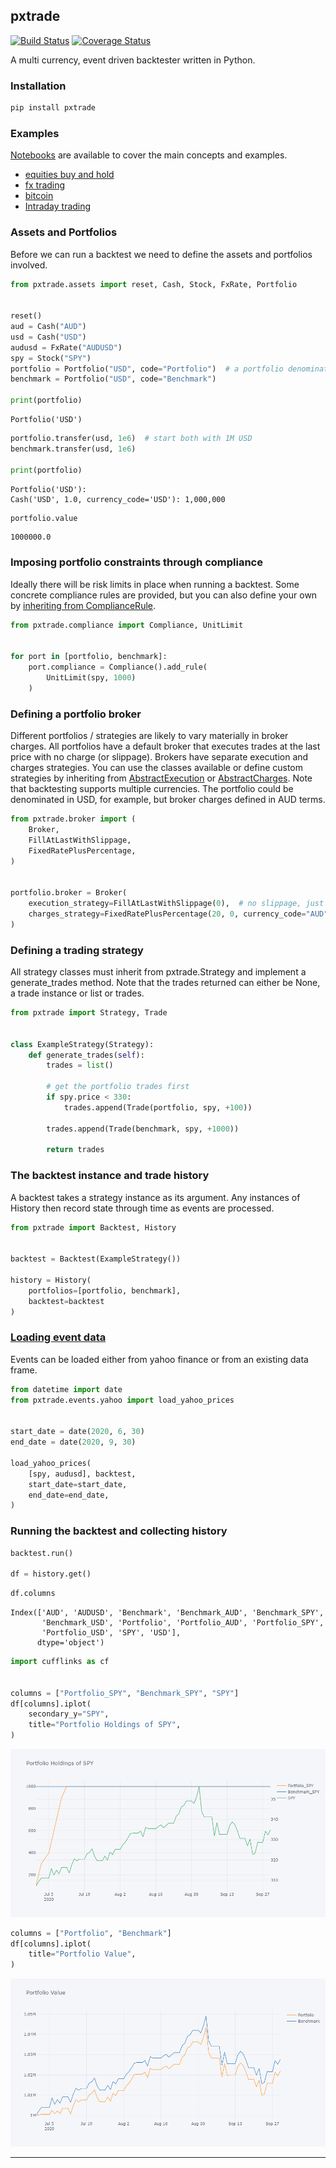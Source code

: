 ## pxtrade
[![Build Status](https://travis-ci.org/simongarisch/pxtrade.svg?branch=master)](https://travis-ci.org/simongarisch/pxtrade)
[![Coverage Status](https://coveralls.io/repos/github/simongarisch/pxtrade/badge.svg)](https://coveralls.io/github/simongarisch/pxtrade?branch=master)

A multi currency, event driven backtester written in Python.


### Installation
```bash
pip install pxtrade
```

### Examples
[Notebooks](https://github.com/simongarisch/pxtrade/tree/master/notes) are available to cover the main concepts and examples.
-  [equities buy and hold](https://github.com/simongarisch/pxtrade/blob/master/notes/06%20Example%20-%20Buy%20And%20Hold.ipynb)
-  [fx trading](https://github.com/simongarisch/pxtrade/blob/master/notes/08%20Example%20-%20FX.ipynb)
-  [bitcoin](https://github.com/simongarisch/pxtrade/blob/master/notes/09%20Example%20-%20Bitcoin.ipynb)
-  [Intraday trading](https://github.com/simongarisch/pxtrade/blob/master/notes/11%20Example%20-%20FX%20Intraday%20with%20Benchmark.ipynb)

### Assets and Portfolios
Before we can run a backtest we need to define the assets and portfolios involved.
```python
from pxtrade.assets import reset, Cash, Stock, FxRate, Portfolio


reset()
aud = Cash("AUD")
usd = Cash("USD")
audusd = FxRate("AUDUSD")
spy = Stock("SPY")
portfolio = Portfolio("USD", code="Portfolio")  # a portfolio denominated in USD
benchmark = Portfolio("USD", code="Benchmark")

print(portfolio)
```
    Portfolio('USD')
    


```python
portfolio.transfer(usd, 1e6)  # start both with 1M USD
benchmark.transfer(usd, 1e6)

print(portfolio)
```
    Portfolio('USD'):
    Cash('USD', 1.0, currency_code='USD'): 1,000,000
    

```python
portfolio.value
```
    1000000.0



### Imposing portfolio constraints through compliance
Ideally there will be risk limits in place when running a backtest. Some concrete compliance rules are provided, but you can also define your own by [inheriting from ComplianceRule](https://github.com/simongarisch/pxtrade/blob/master/notes/02%20The%20Trade%20Lifecycle.ipynb).

```python
from pxtrade.compliance import Compliance, UnitLimit


for port in [portfolio, benchmark]:
    port.compliance = Compliance().add_rule(
        UnitLimit(spy, 1000)
    )
```

### Defining a portfolio broker
Different portfolios / strategies are likely to vary materially in broker charges. All portfolios have a default broker that executes trades at the last price with no charge (or slippage). Brokers have separate execution and charges strategies. You can use the classes available or define custom strategies by inheriting from  [AbstractExecution](https://github.com/simongarisch/pxtrade/blob/master/pxtrade/broker/execution.py#L6) or [AbstractCharges](https://github.com/simongarisch/pxtrade/blob/master/pxtrade/broker/charges.py#L8). Note that backtesting supports multiple currencies. The portfolio could be denominated in USD, for example, but broker charges defined in AUD terms.


```python
from pxtrade.broker import (
    Broker, 
    FillAtLastWithSlippage,
    FixedRatePlusPercentage,
)


portfolio.broker = Broker(
    execution_strategy=FillAtLastWithSlippage(0),  # no slippage, just fill at last
    charges_strategy=FixedRatePlusPercentage(20, 0, currency_code="AUD")  # fixed charge of AUD 20 per trade.
)
```

### Defining a trading strategy
All strategy classes must inherit from pxtrade.Strategy and implement a generate_trades method. Note that the trades returned can either be None, a trade instance or list or trades.

```python
from pxtrade import Strategy, Trade 


class ExampleStrategy(Strategy):
    def generate_trades(self):
        trades = list()

        # get the portfolio trades first
        if spy.price < 330:
            trades.append(Trade(portfolio, spy, +100))

        trades.append(Trade(benchmark, spy, +1000))

        return trades
```

### The backtest instance and trade history
A backtest takes a strategy instance as its argument. Any instances of History then record state through time as events are processed.

```python
from pxtrade import Backtest, History


backtest = Backtest(ExampleStrategy())

history = History(
    portfolios=[portfolio, benchmark],
    backtest=backtest
)
```

### [Loading event data](https://github.com/simongarisch/pxtrade/blob/master/notes/05%20Bulk%20Event%20Loads.ipynb)
Events can be loaded either from yahoo finance or from an existing data frame.

```python
from datetime import date
from pxtrade.events.yahoo import load_yahoo_prices


start_date = date(2020, 6, 30)
end_date = date(2020, 9, 30)

load_yahoo_prices(
    [spy, audusd], backtest,
    start_date=start_date,
    end_date=end_date,
)
```

### Running the backtest and collecting history

```python
backtest.run()

df = history.get()
```

```python
df.columns
```
    Index(['AUD', 'AUDUSD', 'Benchmark', 'Benchmark_AUD', 'Benchmark_SPY',
           'Benchmark_USD', 'Portfolio', 'Portfolio_AUD', 'Portfolio_SPY',
           'Portfolio_USD', 'SPY', 'USD'],
          dtype='object')

```python
import cufflinks as cf


columns = ["Portfolio_SPY", "Benchmark_SPY", "SPY"]
df[columns].iplot(
    secondary_y="SPY",
    title="Portfolio Holdings of SPY",
)
```
![holdings](https://github.com/simongarisch/pxtrade/blob/master/notes/portfolio_holdings_of_spy.png?raw=true)


```python
columns = ["Portfolio", "Benchmark"]
df[columns].iplot(
    title="Portfolio Value",
)
```
![holdings](https://github.com/simongarisch/pxtrade/blob/master/notes/portfolio_value.png?raw=true)

***
